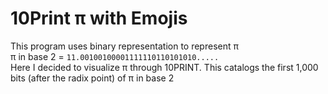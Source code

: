# 10Print π with Emojis
This program uses binary representation to represent π\
π in base 2 = `11.00100100001111110110101010.....`\
Here I decided to visualize π through 10PRINT.
This catalogs the first 1,000 bits (after the radix point) of π in base 2
